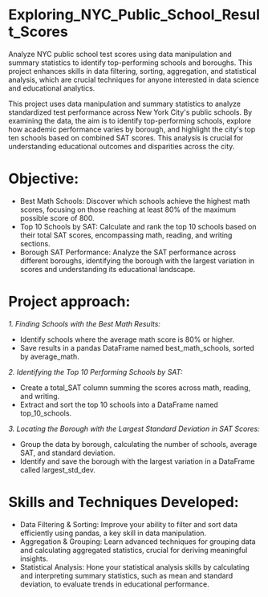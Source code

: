 # Exploring_NYC_Public_School_Result_Scores
Analyze NYC public school test scores using data manipulation and summary statistics to identify top-performing schools and boroughs. This project enhances skills in data filtering, sorting, aggregation, and statistical analysis, which are crucial techniques for anyone interested in data science and educational analytics.


This project uses data manipulation and summary statistics to analyze standardized test performance across New York City's public schools. By examining the data, the aim is to identify top-performing schools, explore how academic performance varies by borough, and highlight the city's top ten schools based on combined SAT scores. This analysis is crucial for understanding educational outcomes and disparities across the city.


# Objective:
- Best Math Schools: Discover which schools achieve the highest math scores, focusing on those reaching at least 80% of the maximum possible score of 800.
- Top 10 Schools by SAT: Calculate and rank the top 10 schools based on their total SAT scores, encompassing math, reading, and writing sections.
- Borough SAT Performance: Analyze the SAT performance across different boroughs, identifying the borough with the largest variation in scores and understanding its educational landscape.


# Project approach:
*1. Finding Schools with the Best Math Results:*
- Identify schools where the average math score is 80% or higher.
- Save results in a pandas DataFrame named best_math_schools, sorted by average_math.

*2. Identifying the Top 10 Performing Schools by SAT:*
- Create a total_SAT column summing the scores across math, reading, and writing.
- Extract and sort the top 10 schools into a DataFrame named top_10_schools.

*3. Locating the Borough with the Largest Standard Deviation in SAT Scores:*
- Group the data by borough, calculating the number of schools, average SAT, and standard deviation.
- Identify and save the borough with the largest variation in a DataFrame called largest_std_dev.


# Skills and Techniques Developed:
- Data Filtering & Sorting: Improve your ability to filter and sort data efficiently using pandas, a key skill in data manipulation.
- Aggregation & Grouping: Learn advanced techniques for grouping data and calculating aggregated statistics, crucial for deriving meaningful insights.
- Statistical Analysis: Hone your statistical analysis skills by calculating and interpreting summary statistics, such as mean and standard deviation, to evaluate trends in educational performance.
